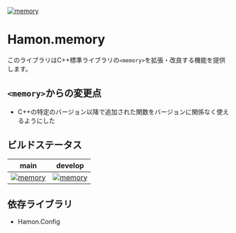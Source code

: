 ﻿[![memory](https://github.com/shibainuudon/HamonCore/actions/workflows/memory.yml/badge.svg)](https://github.com/shibainuudon/HamonCore/actions/workflows/memory.yml)
# Hamon.memory
このライブラリはC++標準ライブラリの`<memory>`を拡張・改良する機能を提供します。

## `<memory>`からの変更点

* C++の特定のバージョン以降で追加された関数をバージョンに関係なく使えるようにした

## ビルドステータス
| main | develop |
| ---- | ------- |
|[![memory](https://github.com/shibainuudon/HamonCore/actions/workflows/memory.yml/badge.svg?branch=main)](https://github.com/shibainuudon/HamonCore/actions/workflows/memory.yml)|[![memory](https://github.com/shibainuudon/HamonCore/actions/workflows/memory.yml/badge.svg?branch=develop)](https://github.com/shibainuudon/HamonCore/actions/workflows/memory.yml)|

## 依存ライブラリ
* Hamon.Config
